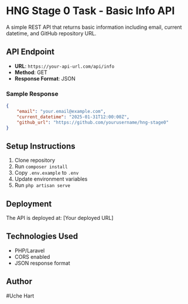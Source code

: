 # HNG Stage 0 Task - Basic Info API

A simple REST API that returns basic information including email, current datetime, and GitHub repository URL.

## API Endpoint

-   **URL**: `https://your-api-url.com/api/info`
-   **Method**: GET
-   **Response Format**: JSON

### Sample Response

```json
{
    "email": "your.email@example.com",
    "current_datetime": "2025-01-31T12:00:00Z",
    "github_url": "https://github.com/yourusername/hng-stage0"
}
```

## Setup Instructions

1. Clone repository
2. Run `composer install`
3. Copy `.env.example` to `.env`
4. Update environment variables
5. Run `php artisan serve`

## Deployment

The API is deployed at: [Your deployed URL]

## Technologies Used

-   PHP/Laravel
-   CORS enabled
-   JSON response format

## Author

#Uche Hart
